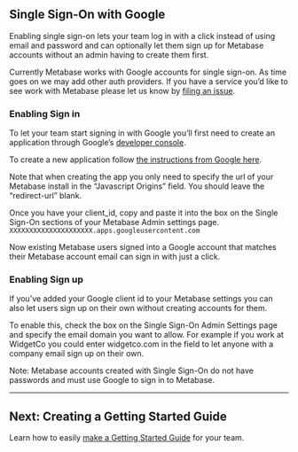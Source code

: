 ## Single Sign-On with Google

Enabling single sign-on lets your team log in with a click instead of using email and password and can optionally let them sign up for Metabase accounts without an admin having to create them first.

Currently Metabase works with Google accounts for single sign-on. As time goes on we may add other auth providers. If you have a service you’d like to see work with Metabase please let us know by [filing an issue](http://github.com/metabase/metabase/issues/new).

### Enabling Sign in

To let your team start signing in with Google you’ll first need to create an application through Google’s [developer console](https://console.developers.google.com/projectselector/apis/library).

To create a new application follow [the instructions from Google here](https://developers.google.com/identity/sign-in/web/devconsole-project).

Note that when creating the app you only need to specify the url of your Metabase install in the “Javascript Origins” field. You should leave the “redirect-url” blank.

Once you have your client_id, copy and paste it into the box on the Single Sign-On sections of your Metabase Admin settings page. ```XXXXXXXXXXXXXXXXXXXXX.apps.googleusercontent.com```

Now existing Metabase users signed into a Google account that matches their Metabase account email can sign in with just a click.

###  Enabling Sign up

If you’ve added your Google client id to your Metabase settings you can also let users sign up on their own without creating accounts for them.

To enable this, check the box on the Single Sign-On Admin Settings page and specify the email domain you want to allow. For example if you work at WidgetCo you could enter widgetco.com in the field to let anyone with a company email sign up on their own.

Note: Metabase accounts created with Single Sign-On do not have passwords and must use Google to sign in to Metabase.


---

## Next: Creating a Getting Started Guide
Learn how to easily [make a Getting Started Guide](10-getting-started-guide.md) for your team.
